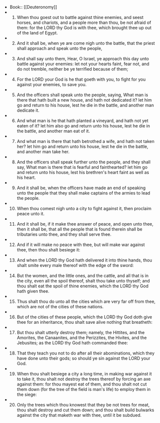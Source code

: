 - Book:: [[Deuteronomy]]
- 1. When thou goest out to battle against thine enemies, and seest horses, and chariots, and a people more than thou, be not afraid of them: for the LORD thy God is with thee, which brought thee up out of the land of Egypt.
- 2. And it shall be, when ye are come nigh unto the battle, that the priest shall approach and speak unto the people,
- 3. And shall say unto them, Hear, O Israel, ye approach this day unto battle against your enemies: let not your hearts faint, fear not, and do not tremble, neither be ye terrified because of them;
- 4. For the LORD your God is he that goeth with you, to fight for you against your enemies, to save you.
- 5. And the officers shall speak unto the people, saying, What man is there that hath built a new house, and hath not dedicated it? let him go and return to his house, lest he die in the battle, and another man dedicate it.
- 6. And what man is he that hath planted a vineyard, and hath not yet eaten of it? let him also go and return unto his house, lest he die in the battle, and another man eat of it.
- 7. And what man is there that hath betrothed a wife, and hath not taken her? let him go and return unto his house, lest he die in the battle, and another man take her.
- 8. And the officers shall speak further unto the people, and they shall say, What man is there that is fearful and fainthearted? let him go and return unto his house, lest his brethren's heart faint as well as his heart.
- 9. And it shall be, when the officers have made an end of speaking unto the people that they shall make captains of the armies to lead the people.
- 10. When thou comest nigh unto a city to fight against it, then proclaim peace unto it.
- 11. And it shall be, if it make thee answer of peace, and open unto thee, then it shall be, that all the people that is found therein shall be tributaries unto thee, and they shall serve thee.
- 12. And if it will make no peace with thee, but will make war against thee, then thou shalt besiege it:
- 13. And when the LORD thy God hath delivered it into thine hands, thou shalt smite every male thereof with the edge of the sword:
- 14. But the women, and the little ones, and the cattle, and all that is in the city, even all the spoil thereof, shalt thou take unto thyself; and thou shalt eat the spoil of thine enemies, which the LORD thy God hath given thee.
- 15. Thus shalt thou do unto all the cities which are very far off from thee, which are not of the cities of these nations.
- 16. But of the cities of these people, which the LORD thy God doth give thee for an inheritance, thou shalt save alive nothing that breatheth:
- 17. But thou shalt utterly destroy them; namely, the Hittites, and the Amorites, the Canaanites, and the Perizzites, the Hivites, and the Jebusites; as the LORD thy God hath commanded thee:
- 18. That they teach you not to do after all their abominations, which they have done unto their gods; so should ye sin against the LORD your God.
- 19. When thou shalt besiege a city a long time, in making war against it to take it, thou shalt not destroy the trees thereof by forcing an axe against them: for thou mayest eat of them, and thou shalt not cut them down (for the tree of the field is man's life) to employ them in the siege:
- 20. Only the trees which thou knowest that they be not trees for meat, thou shalt destroy and cut them down; and thou shalt build bulwarks against the city that maketh war with thee, until it be subdued.
